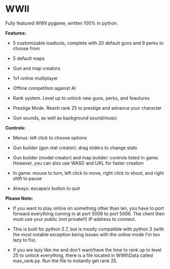 # WWII
Fully featured WWII pygame, written 100% in python.


**Features:**


* 5 customizable loadouts, complete with 20 default guns and 9 perks to choose from

* 5 default maps

* Gun and map creators

* 1v1 online multiplayer

* Offline competition against AI

* Rank system. Level up to unlock new guns, perks, and feautures

* Prestige Mode. Reach rank 25 to prestige and advance your character 

* Gun sounds, as well as background sound/music



**Controls:**

* Menus: left click to choose options

* Gun builder (gun stat creator): drag sliders to change stats

* Gun builder (model creator) and map builder: controls listed in game. However, you can also use WASD and IJKL for faster creation

* In game: mouse to turn, left click to move, right click to shoot, and right shift to pause

* Always: escape/x button to quit
 


**Please Note:**

* If you want to play online on something other than lan, you have to port forward everything coming in at port 5006 to port 5006. The client then must use your public (not private!!) IP address to connect.


* This is built for python 2.7, but is mostly compatible with python 3 (with the most notable exception being issues with the online mode I'm too lazy to fix).


* If you are lazy like me and don't want/have the time to rank up to level 25 to unlock everything, there is a file located in WWII\Data called max\_rank.py. Run the file to instantly get rank 25.
